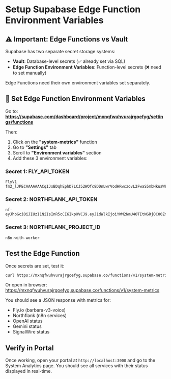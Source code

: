 # Setup Supabase Edge Function Environment Variables

## ⚠️ Important: Edge Functions vs Vault

Supabase has two separate secret storage systems:
- **Vault**: Database-level secrets (✅ already set via SQL)
- **Edge Function Environment Variables**: Function-level secrets (❌ need to set manually)

Edge Functions need their own environment variables set separately.

## 🔧 Set Edge Function Environment Variables

Go to: **https://supabase.com/dashboard/project/mxnqfwuhvurajrgoefyg/settings/functions**

Then:
1. Click on the **"system-metrics"** function
2. Go to **"Settings"** tab
3. Scroll to **"Environment variables"** section  
4. Add these 3 environment variables:

### Secret 1: FLY_API_TOKEN
```
FlyV1 fm2_lJPECAAAAAAACqIJxBDqhEphD7LCJ52WOfc8DDnLwrVodHRwczovL2FwaS5mbHkuaW8vdjGWAJLOABQngR8Lk7lodHRwczovL2FwaS5mbHkuaW8vYWFhL3YxxDxOFYkiozGSEVzwbsxJnICtQCC59u3ddDbrur5gcgezBdK/AHrc83+DcMXIysjuf77hwQpApqTYpS6MeOLETrnsjZRapWZRnAzcZYODwvwmEyjnbOBjX+fst8GlTk9Dt6Awc6JbCG0O25BPfHYMMfIqzuv3SVBeVpOkxafM5p2SbZ77+x/VrRvh+xJSaw2SlAORgc4AqZEpHwWRgqdidWlsZGVyH6J3Zx8BxCA0vfP9GzkVMvvMjExRZw6XN11X1TqP/221+opsskZAtw==,fm2_lJPETrnsjZRapWZRnAzcZYODwvwmEyjnbOBjX+fst8GlTk9Dt6Awc6JbCG0O25BPfHYMMfIqzuv3SVBeVpOkxafM5p2SbZ77+x/VrRvh+xJSa8QQGRupS0nCEavbZRkEEh2lncO5aHR0cHM6Ly9hcGkuZmx5LmlvL2FhYS92MZgEks5pBFcnzwAAAAEk/HVFF84AE1weCpHOABNcHgzEEEbWvip/YxPAG53b2X5G7wzEINWAIeuTW4hGmYJz5nvsRm31NFIJWMDs7dSOl0hi3k5I
```

### Secret 2: NORTHFLANK_API_TOKEN
```
nf-eyJhbGciOiJIUzI1NiIsInR5cCI6IkpXVCJ9.eyJ1dWlkIjoiYWM2NmU4OTItNGRjOC00ZmZiLWJiODItNzk3NjJkMTBiZjc5IiwiZW50aXR5SWQiOiI2OGE3ZWVmMTBhY2IxMzBjYmRlNTJjYjEiLCJlbnRpdHlUeXBlIjoidGVhbSIsInRva2VuSWQiOiI2OTA0NjJkMjk1YTc1MjFlZjc5ZjgwNDUiLCJ0b2tlbkludGVybmFsSWQiOiJkYXNoYm9hcmQiLCJyb2xlSWQiOiI2OTA0NjJhYjk1YTc1MjFlZjc5ZjgwNDIiLCJyb2xlSW50ZXJuYWxJZCI6ImRhc2hib2FyZCIsInR5cGUiOiJ0ZW1wbGF0ZSIsImlhdCI6MTc2MTg5NTEyMn0.s_PnEeCDHe32bxWqg7rcr_vh2opffcYt35XnwXAj5G0
```

### Secret 3: NORTHFLANK_PROJECT_ID
```
n8n-with-worker
```

## Test the Edge Function

Once secrets are set, test it:

```bash
curl https://mxnqfwuhvurajrgoefyg.supabase.co/functions/v1/system-metrics
```

Or open in browser:
https://mxnqfwuhvurajrgoefyg.supabase.co/functions/v1/system-metrics

You should see a JSON response with metrics for:
- Fly.io (barbara-v3-voice)
- Northflank (n8n services)
- OpenAI status
- Gemini status
- SignalWire status

## Verify in Portal

Once working, open your portal at `http://localhost:3000` and go to the System Analytics page.
You should see all services with their status displayed in real-time.

